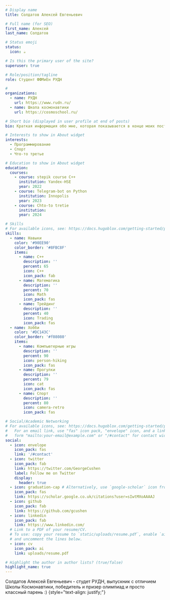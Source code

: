 ```yaml
---
# Display name
title: Солдатов Алексей Евгеньевич

# Full name (for SEO)
first_name: Алексей
last_name: Солдатов

# Status emoji
status:
  icon: ☕️

# Is this the primary user of the site?
superuser: true

# Role/position/tagline
role: Студент ФФМиЕн РУДН

# 	
organizations:
  - name: РУДН
    url: https://www.rudn.ru/
  - name: Школа космонавтики
    url: https://cosmoschool.ru/

# Short bio (displayed in user profile at end of posts)
bio: Краткая информация обо мне, которая показывается в конце моих постов (в будущем поменяю на что-то хорошее сейчас, главное просто понять принцип работы).

# Interests to show in About widget
interests:
  - Программирование
  - Cпорт
  - Что-то третье

# Education to show in About widget
education:
  courses:
    - course: stepik course C++
      institution: Yandex-HSE
      year: 2022
    - course: Telegram-bot on Python
      institution: Innopolis
      year: 2023
    - course: Chto-to tretie
      institution: 
      year: 2024

# Skills
# For available icons, see: https://docs.hugoblox.com/getting-started/page-builder/#icons
skills:
  - name: Навыки
    color: '#90EE90'
    color_border: '#8FBC8F'
    items:
      - name: C++
        description: ''
        percent: 65
        icon: C++
        icon_pack: fab
      - name: Математика
        description: ''
        percent: 70
        icon: Math
        icon_pack: fas
      - name: Трейдинг
        description: ''
        percent: 40
        icon: Trading
        icon_pack: fas
  - name: Хобби
    color: '#DC143C'
    color_border: '#f08080'
    items:
      - name: Компьютерные игры
        description: ''
        percent: 90
        icon: person-hiking
        icon_pack: fas
      - name: Прогулки
        description: ''
        percent: 79
        icon: cat
        icon_pack: fas
      - name: Спорт
        description: ''
        percent: 80
        icon: camera-retro
        icon_pack: fas

# Social/Academic Networking
# For available icons, see: https://docs.hugoblox.com/getting-started/page-builder/#icons
#   For an email link, use "fas" icon pack, "envelope" icon, and a link in the
#   form "mailto:your-email@example.com" or "/#contact" for contact widget.
social:
  - icon: envelope
    icon_pack: fas
    link: '/#contact'
  - icon: twitter
    icon_pack: fab
    link: https://twitter.com/GeorgeCushen
    label: Follow me on Twitter
    display:
      header: true
  - icon: graduation-cap # Alternatively, use `google-scholar` icon from `ai` icon pack
    icon_pack: fas
    link: https://scholar.google.co.uk/citations?user=sIwtMXoAAAAJ
  - icon: github
    icon_pack: fab
    link: https://github.com/gcushen
  - icon: linkedin
    icon_pack: fab
    link: https://www.linkedin.com/
  # Link to a PDF of your resume/CV.
  # To use: copy your resume to `static/uploads/resume.pdf`, enable `ai` icons in `params.yaml`,
  # and uncomment the lines below.
  - icon: cv
    icon_pack: ai
    link: uploads/resume.pdf

# Highlight the author in author lists? (true/false)
highlight_name: true
---
```


Солдатов Алексей Евгеньевич - студет РУДН, выпускник с отличием Школы Космонавтики, победитель и призер олимпиад и просто классный парень :)
{style="text-align: justify;"}
